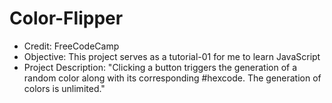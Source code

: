 # Color-Flipper
* Credit: FreeCodeCamp
* Objective: This project serves as a tutorial-01 for me to learn JavaScript
* Project Description: "Clicking a button triggers the generation of a random color along with its corresponding #hexcode. The generation of colors is unlimited."
